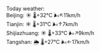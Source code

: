 Today weather:  
Beijing: ☀️   🌡️+32°C 🌬️↖11km/h  
Tianjin: ☀️   🌡️+31°C 🌬️↑7km/h  
Shijiazhuang: ☀️   🌡️+33°C 🌬️↗9km/h  
Tangshan: 🌦   🌡️+27°C 🌬️←17km/h  

